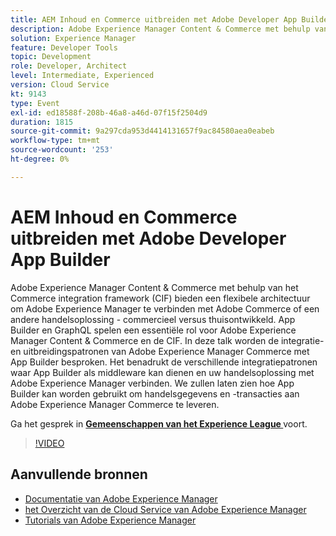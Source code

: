```yaml
---
title: AEM Inhoud en Commerce uitbreiden met Adobe Developer App Builder
description: Adobe Experience Manager Content & Commerce met behulp van het Commerce integration framework (CIF) bieden een flexibele architectuur om Adobe Experience Manager te verbinden met Adobe Commerce of een andere handelsoplossing - commercieel versus thuisontwikkeld. App Builder en GraphQL spelen een essentiële rol voor Adobe Experience Manager Content & Commerce en de CIF. In deze talk worden de integratie- en uitbreidingspatronen van Adobe Experience Manager Commerce met App Builder besproken. Het benadrukt de verschillende integratiepatronen waar App Builder als middleware kan dienen en uw handelsoplossing met Adobe Experience Manager verbinden. We zullen laten zien hoe App Builder kan worden gebruikt om handelsgegevens en -transacties aan Adobe Experience Manager Commerce te leveren.
solution: Experience Manager
feature: Developer Tools
topic: Development
role: Developer, Architect
level: Intermediate, Experienced
version: Cloud Service
kt: 9143
type: Event
exl-id: ed18588f-208b-46a8-a46d-07f15f2504d9
duration: 1815
source-git-commit: 9a297cda953d4414131657f9ac84580aea0eabeb
workflow-type: tm+mt
source-wordcount: '253'
ht-degree: 0%

---
```


# AEM Inhoud en Commerce uitbreiden met Adobe Developer App Builder

Adobe Experience Manager Content &amp; Commerce met behulp van het Commerce integration framework (CIF) bieden een flexibele architectuur om Adobe Experience Manager te verbinden met Adobe Commerce of een andere handelsoplossing - commercieel versus thuisontwikkeld. App Builder en GraphQL spelen een essentiële rol voor Adobe Experience Manager Content &amp; Commerce en de CIF. In deze talk worden de integratie- en uitbreidingspatronen van Adobe Experience Manager Commerce met App Builder besproken. Het benadrukt de verschillende integratiepatronen waar App Builder als middleware kan dienen en uw handelsoplossing met Adobe Experience Manager verbinden. We zullen laten zien hoe App Builder kan worden gebruikt om handelsgegevens en -transacties aan Adobe Experience Manager Commerce te leveren.

Ga het gesprek in **[Gemeenschappen van het Experience League ](https://adobe.ly/3om4942)** voort.

>[!VIDEO](https://video.tv.adobe.com/v/337567/?quality=12&learn=on&hidetitle=true)

## Aanvullende bronnen

- [ Documentatie van Adobe Experience Manager ](https://experienceleague.adobe.com/docs/experience-manager-cloud-service.html)
- [ het Overzicht van de Cloud Service van Adobe Experience Manager ](https://experienceleague.adobe.com/docs/experience-manager-cloud-service/overview/home.html)
- [ Tutorials van Adobe Experience Manager ](https://experienceleague.adobe.com/docs/experience-manager-tutorials.html)
